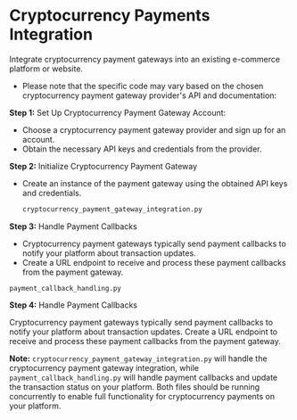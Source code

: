 # Cryptocurrency Payments Integration

Integrate cryptocurrency payment gateways into an existing e-commerce platform or website.

- Please note that the specific code may vary based on the chosen cryptocurrency payment gateway provider's API and documentation:

__Step 1:__ Set Up Cryptocurrency Payment Gateway Account:

 - Choose a cryptocurrency payment gateway provider and sign up for an account.
 - Obtain the necessary API keys and credentials from the provider.
   
__Step 2:__  Initialize Cryptocurrency Payment Gateway

 - Create an instance of the payment gateway using the obtained API keys and credentials.
   
   ```bash
   cryptocurrency_payment_gateway_integration.py
   ``` 

__Step 3:__ Handle Payment Callbacks

 - Cryptocurrency payment gateways typically send payment callbacks to notify your platform about transaction updates.
 - Create a URL endpoint to receive and process these payment callbacks from the payment gateway.

```payment_callback_handling.py```

__Step 4:__ Handle Payment Callbacks

Cryptocurrency payment gateways typically send payment callbacks to notify your platform about transaction updates.
Create a URL endpoint to receive and process these payment callbacks from the payment gateway.

__Note:__ 
```cryptocurrency_payment_gateway_integration.py```  will handle the cryptocurrency payment gateway integration, while ```payment_callback_handling.py``` will handle payment callbacks and update the transaction status on your platform. Both files should be running concurrently to enable full functionality for cryptocurrency payments on your platform.
